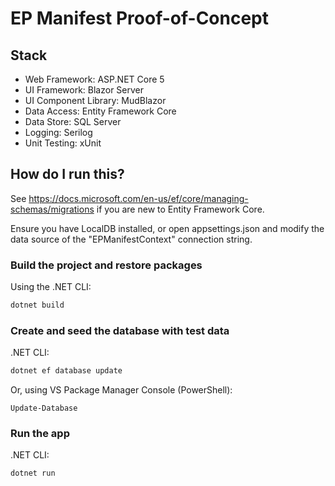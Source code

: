 # EP Manifest Proof-of-Concept

## Stack

* Web Framework: ASP.NET Core 5
* UI Framework: Blazor Server
* UI Component Library: MudBlazor
* Data Access: Entity Framework Core
* Data Store: SQL Server
* Logging: Serilog
* Unit Testing: xUnit

## How do I run this?

See <https://docs.microsoft.com/en-us/ef/core/managing-schemas/migrations> if you are new to Entity Framework Core.

Ensure you have LocalDB installed, or open appsettings.json and modify the data source of the "EPManifestContext" connection string.

### Build the project and restore packages

Using the .NET CLI:

```bash
dotnet build
```

### Create and seed the database with test data

.NET CLI:

```bash
dotnet ef database update
```

Or, using VS Package Manager Console (PowerShell):

```pwsh
Update-Database
```

### Run the app

.NET CLI:

```bash
dotnet run
```
